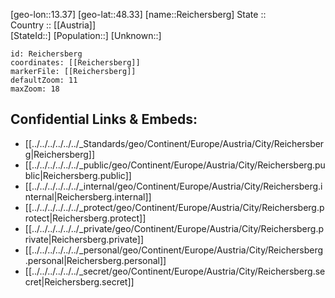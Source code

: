 ﻿---
location: [48.33,13.37] 
mapzoom: [7,12] 
mapmarker: city 
type: City
tags:
- geo/City


SpocWebEntityId: 33692
isDeleted: false
confidential: public

---
[geo-lon::13.37] 
[geo-lat::48.33] 
[name::Reichersberg] 
State ::  
Country :: [[Austria]]  
[StateId::] 
[Population::] 
[Unknown::] 


```leaflet
id: Reichersberg
coordinates: [[Reichersberg]] 
markerFile: [[Reichersberg]] 
defaultZoom: 11 
maxZoom: 18
```


## Confidential Links & Embeds: 
- [[../../../../../../_Standards/geo/Continent/Europe/Austria/City/Reichersberg|Reichersberg]] 
- [[../../../../../../_public/geo/Continent/Europe/Austria/City/Reichersberg.public|Reichersberg.public]] 
- [[../../../../../../_internal/geo/Continent/Europe/Austria/City/Reichersberg.internal|Reichersberg.internal]] 
- [[../../../../../../_protect/geo/Continent/Europe/Austria/City/Reichersberg.protect|Reichersberg.protect]] 
- [[../../../../../../_private/geo/Continent/Europe/Austria/City/Reichersberg.private|Reichersberg.private]] 
- [[../../../../../../_personal/geo/Continent/Europe/Austria/City/Reichersberg.personal|Reichersberg.personal]] 
- [[../../../../../../_secret/geo/Continent/Europe/Austria/City/Reichersberg.secret|Reichersberg.secret]] 
